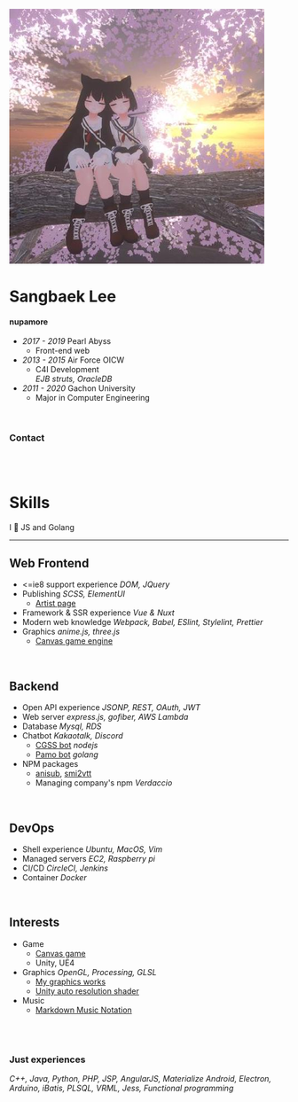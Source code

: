 
[![avatar](img/avatar.jpg)](https://github.com/nupamore)

# Sangbaek Lee
#### nupamore
- *2017 - 2019* Pearl Abyss
  - Front-end web
- *2013 - 2015* Air Force OICW
  - C4I Development  
    *EJB struts, OracleDB*
- *2011 - 2020* Gachon University
  - Major in Computer Engineering

<br>

### Contact
[<i class="fa fa-github-alt fa-lg" aria-hidden="true" title="Github"></i>](https://github.com/nupamore)
[<i class="fa fa-envelope fa-lg" aria-hidden="true" title="Gmail"></i>](mailto:nupamore@gmail.com)



<br><!-- split --><br>



# Skills
I 💖 JS and Golang

---
## Web Frontend
- <=ie8 support experience *DOM, JQuery*
- Publishing *SCSS, ElementUI*
  - [Artist page](litmuzik/index.html)
- Framework & SSR experience *Vue & Nuxt*
- Modern web knowledge *Webpack, Babel, ESlint, Stylelint, Prettier*
- Graphics *anime.js, three.js*
  - [Canvas game engine](https://github.com/MCStudy/MCS-Engine)

<br>

## Backend
- Open API experience *JSONP, REST, OAuth, JWT*
- Web server *express.js, gofiber, AWS Lambda*
- Database *Mysql, RDS*
- Chatbot *Kakaotalk, Discord*
  - [CGSS bot](https://github.com/nupamore/cgss-yellowid) *nodejs*
  - [Pamo bot](https://github.com/nupamore/pamo_bot) *golang*
- NPM packages
  - [anisub](https://www.npmjs.com/package/anisub),
  [smi2vtt](https://www.npmjs.com/package/smi2vtt)
  - Managing company's npm *Verdaccio*

<br>

## DevOps
- Shell experience *Ubuntu, MacOS, Vim*
- Managed servers *EC2, Raspberry pi*
- CI/CD *CircleCI, Jenkins*
- Container *Docker*

<br>

## Interests
- Game
  - [Canvas game](https://github.com/nupamore/findTheSun)
  - Unity, UE4
- Graphics *OpenGL, Processing, GLSL*
  - [My graphics works](https://github.com/nupamore/graphics)
  - [Unity auto resolution shader](https://github.com/nupamore/vrc-autoresize-photoframe)
- Music
  - [Markdown Music Notation](https://github.com/nupamore/Markdown-Music-Notation)

<br>
<br>

### Just experiences
*C++, Java, Python, PHP, JSP,
AngularJS, Materialize
Android, Electron, Arduino,
iBatis, PLSQL,
VRML,
Jess, Functional programming*
